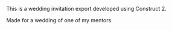 This is a wedding invitation export developed using Construct 2. 

Made for a wedding of one of my mentors.
